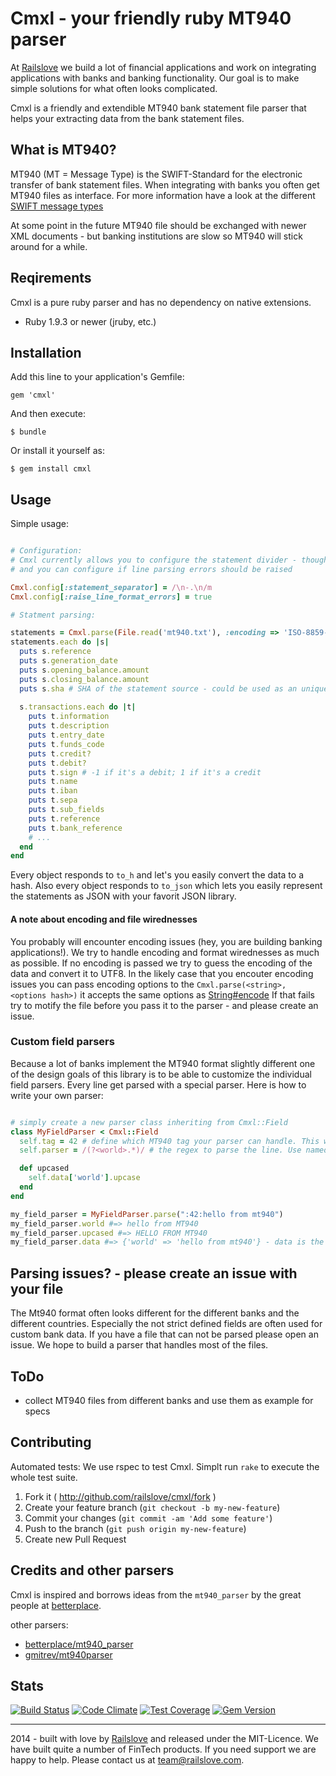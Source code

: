 # Cmxl - your friendly ruby MT940 parser

At [Railslove](http://railslove.com) we build a lot of financial applications and work on integrating applications with banks and banking functionality. 
Our goal is to make simple solutions for what often looks complicated.

Cmxl is a friendly and extendible MT940 bank statement file parser that helps your extracting data from the bank statement files. 

## What is MT940?

MT940 (MT = Message Type) is the SWIFT-Standard for the electronic transfer of bank statement files. 
When integrating with banks you often get MT940 files as interface. 
For more information have a look at the different [SWIFT message types](http://en.wikipedia.org/wiki/SWIFT_message_types)

At some point in the future MT940 file should be exchanged with newer XML documents - but banking institutions are slow so MT940 will stick around for a while.

## Reqirements

Cmxl is a pure ruby parser and has no dependency on native extensions. 

* Ruby 1.9.3 or newer (jruby, etc.)

## Installation

Add this line to your application's Gemfile:

    gem 'cmxl'

And then execute:

    $ bundle

Or install it yourself as:

    $ gem install cmxl

## Usage

Simple usage: 

```ruby

# Configuration:
# Cmxl currently allows you to configure the statement divider - though the default should be good in most of the cases
# and you can configure if line parsing errors should be raised

Cmxl.config[:statement_separator] = /\n-.\n/m
Cmxl.config[:raise_line_format_errors] = true

# Statment parsing:

statements = Cmxl.parse(File.read('mt940.txt'), :encoding => 'ISO-8859-1') # parses the file and returns an array of statement objects. Please note: if no encoding is given Cmxl tries to guess the encoding from the content and converts it to UTF-8. 
statements.each do |s|
  puts s.reference
  puts s.generation_date
  puts s.opening_balance.amount
  puts s.closing_balance.amount
  puts s.sha # SHA of the statement source - could be used as an unique identifier
  
  s.transactions.each do |t|
    puts t.information
    puts t.description
    puts t.entry_date
    puts t.funds_code
    puts t.credit?
    puts t.debit?
    puts t.sign # -1 if it's a debit; 1 if it's a credit
    puts t.name
    puts t.iban
    puts t.sepa
    puts t.sub_fields
    puts t.reference
    puts t.bank_reference
    # ...
  end
end

```

Every object responds to `to_h` and let's you easily convert the data to a hash. Also every object responds to `to_json` which lets you easily represent the statements as JSON with your favorit JSON library.

#### A note about encoding and file wirednesses

You probably will encounter encoding issues (hey, you are building banking applications!). 
We try to handle encoding and format wirednesses as much as possible. If no encoding is passed we try to guess the encoding of the data and convert it to UTF8. 
In the likely case that you encouter encoding issues you can pass encoding options to the `Cmxl.parse(<string>, <options hash>)` it accepts the same options as [String#encode](http://ruby-doc.org/core-2.1.3/String.html#method-i-encode) 
If that fails try to motify the file before you pass it to the parser - and please create an issue.

### Custom field parsers

Because a lot of banks implement the MT940 format slightly different one of the design goals of this library is to be able to customize the individual field parsers. 
Every line get parsed with a special parser. Here is how to write your own parser:

```ruby

# simply create a new parser class inheriting from Cmxl::Field
class MyFieldParser < Cmxl::Field
  self.tag = 42 # define which MT940 tag your parser can handle. This will automatically register your parser and overwriting existing parsers
  self.parser = /(?<world>.*)/ # the regex to parse the line. Use named regexp to access your match.

  def upcased
    self.data['world'].upcase
  end
end

my_field_parser = MyFieldParser.parse(":42:hello from mt940")
my_field_parser.world #=> hello from MT940
my_field_parser.upcased #=> HELLO FROM MT940
my_field_parser.data #=> {'world' => 'hello from mt940'} - data is the accessor to the regexp matches

```

## Parsing issues? - please create an issue with your file

The Mt940 format often looks different for the different banks and the different countries. Especially the not strict defined fields are often used for custom bank data. 
If you have a file that can not be parsed please open an issue. We hope to build a parser that handles most of the files.


## ToDo

* collect MT940 files from different banks and use them as example for specs


## Contributing

Automated tests: We use rspec to test Cmxl. Simplt run `rake` to execute the whole test suite.

1. Fork it ( http://github.com/railslove/cmxl/fork )
2. Create your feature branch (`git checkout -b my-new-feature`)
3. Commit your changes (`git commit -am 'Add some feature'`)
4. Push to the branch (`git push origin my-new-feature`)
5. Create new Pull Request

## Credits and other parsers

Cmxl is inspired and borrows ideas from the `mt940_parser` by the great people at [betterplace](https://www.betterplace.org/).

other parsers:
* [betterplace/mt940_parser](https://github.com/betterplace/mt940_parser)
* [gmitrev/mt940parser](https://github.com/gmitrev/mt940parser)

## Stats

[![Build Status](https://travis-ci.org/railslove/cmxl.svg)](https://travis-ci.org/railslove/cmxl)
[![Code Climate](https://codeclimate.com/github/railslove/cmxl/badges/gpa.svg)](https://codeclimate.com/github/railslove/cmxl)
[![Test Coverage](https://codeclimate.com/github/railslove/cmxl/badges/coverage.svg)](https://codeclimate.com/github/railslove/cmxl)
[![Gem Version](https://badge.fury.io/rb/cmxl.svg)](http://badge.fury.io/rb/cmxl)

------------

2014 - built with love by [Railslove](http://railslove.com) and released under the MIT-Licence. We have built quite a number of FinTech products. If you need support we are happy to help. Please contact us at team@railslove.com.
